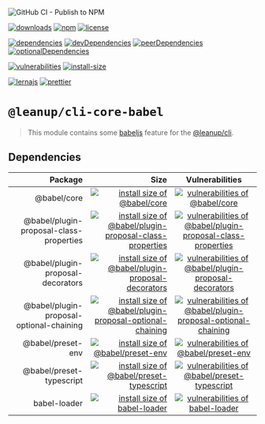 ![GitHub CI - Publish to NPM](https://github.com/leanupjs/leanup/workflows/GitHub%20CI%20-%20Publish%20to%20NPM/badge.svg)

[![downloads][downloads]][downloads-url]
[![npm][npm]][npm-url]
[![license][license]][license-url]

[![dependencies][dependencies]][dependencies-url]
[![devDependencies][devdependencies]][devdependencies-url]
[![peerDependencies][peerdependencies]][peerdependencies-url]
[![optionalDependencies][optionaldependencies]][optionaldependencies-url]

[![vulnerabilities][vulnerabilities]][vulnerabilities-url]
[![install-size][install-size]][install-size-url]

[![lernajs][lernajs]][lernajs-url]
[![prettier][prettier]][prettier-url]

[npm]: https://img.shields.io/npm/v/@leanup/cli-core-babel
[npm-url]: https://www.npmjs.com/package/@leanup/cli-core-babel
[dependencies]: https://david-dm.org/leanupjs/leanup/release%2F1.1/status.svg?path=packages/cli/core/e2e
[dependencies-url]: https://david-dm.org/leanupjs/leanup/release%2F1.1?path=packages/cli/core/e2e
[peerdependencies]: https://img.shields.io/david/peer/leanupjs/leanup?path=packages/cli/core/e2e
[peerdependencies-url]: https://david-dm.org/leanupjs/leanup/release%2F1.1?path=packages/cli/core/e2e&type=peer
[optionaldependencies]: https://img.shields.io/david/optional/leanupjs/leanup?path=packages/cli/core/e2e
[optionaldependencies-url]: https://david-dm.org/leanupjs/leanup/release%2F1.1?path=packages/cli/core/e2e&type=optional
[devdependencies]: https://img.shields.io/david/dev/leanupjs/leanup?path=packages/cli/core/e2e
[devdependencies-url]: https://david-dm.org/leanupjs/leanup/release%2F1.1?path=packages/cli/core/e2e&type=dev
[vulnerabilities]: https://snyk.io/test/npm/@leanup/cli-core-babel/badge.svg
[vulnerabilities-url]: https://snyk.io/test/npm/@leanup/cli-core-babel
[downloads]: https://img.shields.io/npm/dt/@leanup/cli-core-babel
[downloads-url]: https://npmcharts.com/compare/@leanup/cli-core-babel?minimal=true
[install-size]: https://packagephobia.now.sh/badge?p=@leanup/cli-core-babel
[install-size-url]: https://packagephobia.now.sh/result?p=@leanup/cli-core-babel
[license]: https://img.shields.io/npm/l/@leanup/cli
[license-url]: https://github.com/leanupjs/leanup/blob/master/LICENSE
[lernajs]: https://img.shields.io/badge/managed%20with-lerna-blueviolet
[lernajs-url]: https://lerna.js.org
[prettier]: https://img.shields.io/badge/code_style-prettier-ff69b4.svg
[prettier-url]: https://prettier.io

# `@leanup/cli-core-babel`

> This module contains some [babeljs](https://babeljs.io/) feature for the [@leanup/cli](https://www.npmjs.com/package/@leanup/cli).

## Dependencies

|                                  Package |                                                                                                                                                                                                                         Size |                                                                                                 Vulnerabilities                                                                                                  |
| ---------------------------------------: | ---------------------------------------------------------------------------------------------------------------------------------------------------------------------------------------------------------------------------: | :--------------------------------------------------------------------------------------------------------------------------------------------------------------------------------------------------------------: |
|                              @babel/core |                                                                                        [![install size of @babel/core](https://packagephobia.now.sh/badge?p=@babel/core)](https://packagephobia.now.sh/result?p=@babel/core) |                                            [![vulnerabilities of @babel/core](https://snyk.io/test/npm/@babel/core/badge.svg)](https://snyk.io/test/npm/@babel/core)                                             |
|  @babel/plugin-proposal-class-properties |    [![install size of @babel/plugin-proposal-class-properties](https://packagephobia.now.sh/badge?p=@babel/plugin-proposal-class-properties)](https://packagephobia.now.sh/result?p=@babel/plugin-proposal-class-properties) |  [![vulnerabilities of @babel/plugin-proposal-class-properties](https://snyk.io/test/npm/@babel/plugin-proposal-class-properties/badge.svg)](https://snyk.io/test/npm/@babel/plugin-proposal-class-properties)   |
|        @babel/plugin-proposal-decorators |                      [![install size of @babel/plugin-proposal-decorators](https://packagephobia.now.sh/badge?p=@babel/plugin-proposal-decorators)](https://packagephobia.now.sh/result?p=@babel/plugin-proposal-decorators) |           [![vulnerabilities of @babel/plugin-proposal-decorators](https://snyk.io/test/npm/@babel/plugin-proposal-decorators/badge.svg)](https://snyk.io/test/npm/@babel/plugin-proposal-decorators)            |
| @babel/plugin-proposal-optional-chaining | [![install size of @babel/plugin-proposal-optional-chaining](https://packagephobia.now.sh/badge?p=@babel/plugin-proposal-optional-chaining)](https://packagephobia.now.sh/result?p=@babel/plugin-proposal-optional-chaining) | [![vulnerabilities of @babel/plugin-proposal-optional-chaining](https://snyk.io/test/npm/@babel/plugin-proposal-optional-chaining/badge.svg)](https://snyk.io/test/npm/@babel/plugin-proposal-optional-chaining) |
|                        @babel/preset-env |                                                                      [![install size of @babel/preset-env](https://packagephobia.now.sh/badge?p=@babel/preset-env)](https://packagephobia.now.sh/result?p=@babel/preset-env) |                                   [![vulnerabilities of @babel/preset-env](https://snyk.io/test/npm/@babel/preset-env/badge.svg)](https://snyk.io/test/npm/@babel/preset-env)                                    |
|                 @babel/preset-typescript |                                                 [![install size of @babel/preset-typescript](https://packagephobia.now.sh/badge?p=@babel/preset-typescript)](https://packagephobia.now.sh/result?p=@babel/preset-typescript) |                         [![vulnerabilities of @babel/preset-typescript](https://snyk.io/test/npm/@babel/preset-typescript/badge.svg)](https://snyk.io/test/npm/@babel/preset-typescript)                         |
|                             babel-loader |                                                                                     [![install size of babel-loader](https://packagephobia.now.sh/badge?p=babel-loader)](https://packagephobia.now.sh/result?p=babel-loader) |                                           [![vulnerabilities of babel-loader](https://snyk.io/test/npm/babel-loader/badge.svg)](https://snyk.io/test/npm/babel-loader)                                           |
